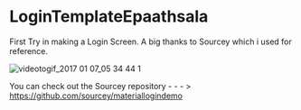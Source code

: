 # LoginTemplateEpaathsala

First Try in making a Login Screen. A big thanks to Sourcey which i used for reference.

![videotogif_2017 01 07_05 34 44 1](https://cloud.githubusercontent.com/assets/16916934/21737537/c7b213c0-d49f-11e6-9c80-d4aa82c5fe90.gif)

You can check out the Sourcey repository - - - > https://github.com/sourcey/materiallogindemo
